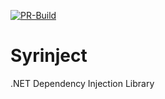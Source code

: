 [![PR-Build](https://github.com/andriwandres/Syrinject/actions/workflows/pr-build.yml/badge.svg)](https://github.com/andriwandres/Syrinject/actions/workflows/pr-build.yml)

# Syrinject
.NET Dependency Injection Library
